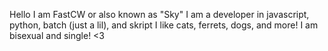Hello I am FastCW or also known as "Sky" I am a developer in javascript, python, batch (just a lil), and skript
I like cats, ferrets, dogs, and more!
I am bisexual and single! <3

